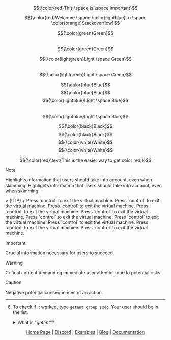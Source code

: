$${\color{red}This \space is \space important}$$	

$${\color{red}Welcome \space \color{lightblue}To \space \color{orange}Stackoverflow}$$

$${\color{green}Green}$$	
$${\color{green}Green}$$

$${\color{lightgreen}Light \space Green}$$	
$${\color{lightgreen}Light \space Green}$$

$${\color{blue}Blue}$$	$${\color{blue}Blue}$$
$${\color{lightblue}Light \space Blue}$$	
$${\color{lightblue}Light \space Blue}$$

$${\color{black}Black}$$	$${\color{black}Black}$$
$${\color{white}White}$$	$${\color{white}White}$$


$${\color{red}\text{This is the easier way to get color red!}}$$
<span style="width:50%">
> [!NOTE]  
> Highlights information that users should take into account, even when skimming. Highlights information that users should take into account, even when skimming.
</span>
> [!TIP]
> Press `control` to exit the virtual machine. Press `control` to exit the virtual machine. Press `control` to exit the virtual machine. Press `control` to exit the virtual machine. Press `control` to exit the virtual machine. Press `control` to exit the virtual machine. Press `control` to exit the virtual machine. Press `control` to exit the virtual machine. Press `control` to exit the virtual machine. Press `control` to exit the virtual machine. 

> [!IMPORTANT]  
> Crucial information necessary for users to succeed.

> [!WARNING]  
> Critical content demanding immediate user attention due to potential risks.

> [!CAUTION]
> Negative potential consequences of an action.

---

6. To check if it worked, type `getent group sudo`. Your user should be in the list.

	<details>
	<summary>What is "<em>getent</em>"?</summary>
	<br>

	> `getent` means "get entries", so `getent group sudo` means, get information about the group named `sudo`.
	</details>



 <div align="center">
    <a href="#">Home Page</a> |
    <a href="#">Discord</a> |
    <a href="#">Examples</a> |
    <a href="#">Blog</a> |
    <a href="#">Documentation</a>
</div>
